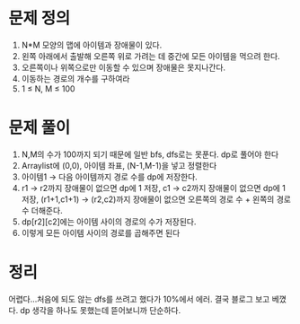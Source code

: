# 문제 정의

1. N*M 모양의 맵에 아이템과 장애물이 있다.
2. 왼쪽 아래에서 출발해 오른쪽 위로 가려는 데 중간에 모든 아이템을 먹으려 한다.
3. 오른쪽이나 위쪽으로만 이동할 수 있으며 장애물은 못지나간다. 
4. 이동하는 경로의 개수를 구하여라
5. 1 ≤ N, M ≤ 100

# 문제 풀이

1. N,M의 수가 100까지 되기 때문에 일반 bfs, dfs로는 못푼다. dp로 풀어야 한다
2. Arraylist에 (0,0), 아이템 좌표, (N-1,M-1)을 넣고 정렬한다
3. 아이템1 → 다음 아이템까지 경로 수를 dp에 저장한다.
4.  r1 → r2까지 장애물이 없으면 dp에 1 저장, c1 → c2까지 장애물이 없으면 dp에 1 저장, (r1+1,c1+1) → (r2,c2)까지 장애물이 없으면 오른쪽의 경로 수 + 왼쪽의 경로 수 더해준다.
5. dp[r2][c2]에는 아이템 사이의 경로의 수가 저장된다.
6. 이렇게 모든 아이템 사이의 경로를 곱해주면 된다

# 정리

어렵다...처음에 되도 않는 dfs를 쓰려고 했다가 10%에서 에러. 결국 블로그 보고 베꼈다. dp 생각을 하나도 못했는데 뜯어보니까 단순하다.